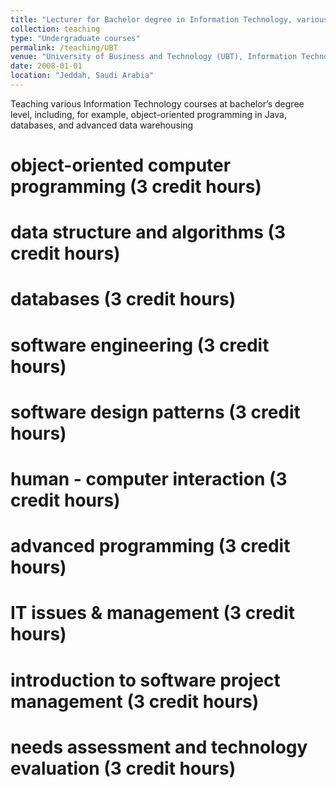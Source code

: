 ```yaml
---
title: "Lecturer for Bachelor degree in Information Technology, various courses"
collection: teaching
type: "Undergraduate courses"
permalink: /teaching/UBT
venue: "University of Business and Technology (UBT), Information Technology"
date: 2008-01-01
location: "Jeddah, Saudi Arabia"
---
```


Teaching various Information Technology courses at bachelor’s degree level, including, for example, object-oriented programming in Java, databases, and advanced data warehousing

object-oriented computer programming (3 credit hours)
======
data structure and algorithms (3 credit hours)
======
databases (3 credit hours)
======
software engineering (3 credit hours)
======
software design patterns (3 credit hours)
======
human - computer interaction (3 credit hours)
======
advanced programming (3 credit hours)
======
IT issues & management (3 credit hours)
======
introduction to software project management (3 credit hours)
======
needs assessment and technology evaluation (3 credit hours)
======
